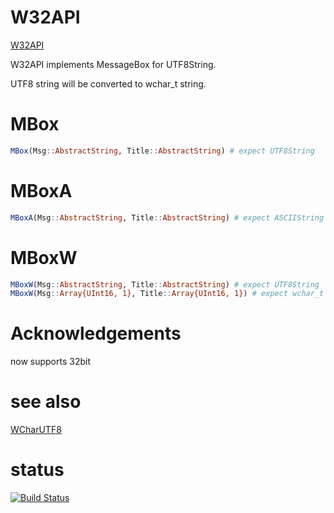 W32API
======

[W32API](https://github.com/999hatsune/W32API.jl)

W32API implements MessageBox for UTF8String.

UTF8 string will be converted to wchar_t string.


# MBox

```julia
MBox(Msg::AbstractString, Title::AbstractString) # expect UTF8String
```


# MBoxA

```julia
MBoxA(Msg::AbstractString, Title::AbstractString) # expect ASCIIString
```


# MBoxW

```julia
MBoxW(Msg::AbstractString, Title::AbstractString) # expect UTF8String
MBoxW(Msg::Array{UInt16, 1}, Title::Array{UInt16, 1}) # expect wchar_t
```


# Acknowledgements

now supports 32bit


# see also

[WCharUTF8](https://github.com/999hatsune/WCharUTF8.jl)

# status

[![Build Status](https://travis-ci.org/HatsuneMiku/W32API.jl.svg?branch=master)](https://travis-ci.org/HatsuneMiku/W32API.jl)
